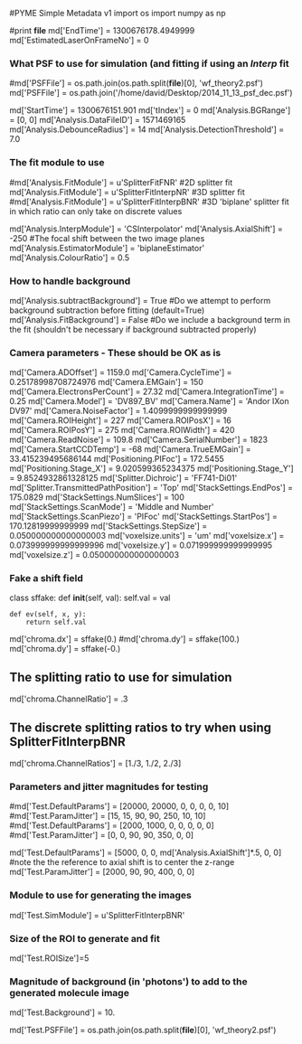 #PYME Simple Metadata v1
import os
import numpy as np

#print __file__
md['EndTime'] = 1300676178.4949999
md['EstimatedLaserOnFrameNo'] = 0

### What PSF to use for simulation (and fitting if using an *Interp* fit
#md['PSFFile'] = os.path.join(os.path.split(__file__)[0], 'wf_theory2.psf')
md['PSFFile'] = os.path.join('/home/david/Desktop/2014_11_13_psf_dec.psf')

md['StartTime'] = 1300676151.901
md['tIndex'] = 0
md['Analysis.BGRange'] = [0, 0]
md['Analysis.DataFileID'] = 1571469165
md['Analysis.DebounceRadius'] = 14
md['Analysis.DetectionThreshold'] = 7.0

### The fit module to use
#md['Analysis.FitModule'] = u'SplitterFitFNR'		#2D splitter fit
md['Analysis.FitModule'] = u'SplitterFitInterpNR'	#3D splitter fit
#md['Analysis.FitModule'] = u'SplitterFitInterpBNR'	#3D 'biplane' splitter fit in which ratio can only take on discrete values

md['Analysis.InterpModule'] = 'CSInterpolator'
md['Analysis.AxialShift'] = -250			#The focal shift between the two image planes
md['Analysis.EstimatorModule'] = 'biplaneEstimator'
md['Analysis.ColourRatio'] = 0.5

### How to handle background
md['Analysis.subtractBackground'] = True		#Do we attempt to perform background subtraction before fitting (default=True)
md['Analysis.FitBackground'] = False			#Do we include a background term in the fit (shouldn't be necessary if background subtracted properly)

### Camera parameters - These should be OK as is
md['Camera.ADOffset'] = 1159.0
md['Camera.CycleTime'] = 0.25178998708724976
md['Camera.EMGain'] = 150
md['Camera.ElectronsPerCount'] = 27.32
md['Camera.IntegrationTime'] = 0.25
md['Camera.Model'] = 'DV897_BV'
md['Camera.Name'] = 'Andor IXon DV97'
md['Camera.NoiseFactor'] = 1.4099999999999999
md['Camera.ROIHeight'] = 227
md['Camera.ROIPosX'] = 16
md['Camera.ROIPosY'] = 275
md['Camera.ROIWidth'] = 420
md['Camera.ReadNoise'] = 109.8
md['Camera.SerialNumber'] = 1823
md['Camera.StartCCDTemp'] = -68
md['Camera.TrueEMGain'] = 33.415239495686144
md['Positioning.PIFoc'] = 172.5455
md['Positioning.Stage_X'] = 9.020599365234375
md['Positioning.Stage_Y'] = 9.8524932861328125
md['Splitter.Dichroic'] = 'FF741-Di01'
md['Splitter.TransmittedPathPosition'] = 'Top'
md['StackSettings.EndPos'] = 175.0829
md['StackSettings.NumSlices'] = 100
md['StackSettings.ScanMode'] = 'Middle and Number'
md['StackSettings.ScanPiezo'] = 'PIFoc'
md['StackSettings.StartPos'] = 170.12819999999999
md['StackSettings.StepSize'] = 0.050000000000000003
md['voxelsize.units'] = 'um'
md['voxelsize.x'] = 0.073999999999999996
md['voxelsize.y'] = 0.071999999999999995
md['voxelsize.z'] = 0.050000000000000003

### Fake a shift field
class sffake:
    def __init__(self, val):
        self.val = val

    def ev(self, x, y):
        return self.val

md['chroma.dx'] = sffake(0.)
#md['chroma.dy'] = sffake(100.)
md['chroma.dy'] = sffake(-0.)

## The splitting ratio to use for simulation
md['chroma.ChannelRatio'] = .3

## The discrete splitting ratios to try when using SplitterFitInterpBNR
md['chroma.ChannelRatios'] = [1./3, 1./2, 2./3]

### Parameters and jitter magnitudes for testing
#md['Test.DefaultParams'] = [20000, 20000, 0, 0, 0, 0, 10]
#md['Test.ParamJitter'] = [15, 15, 90, 90, 250, 10, 10]
#md['Test.DefaultParams'] = [2000, 1000, 0, 0, 0, 0, 0]
#md['Test.ParamJitter'] = [0, 0, 90, 90, 350, 0, 0]

md['Test.DefaultParams'] = [5000, 0, 0, md['Analysis.AxialShift']*.5, 0, 0] #note the the reference to axial shift is to center the z-range
md['Test.ParamJitter'] = [2000, 90, 90, 400, 0, 0]

### Module to use for generating the images
md['Test.SimModule'] = u'SplitterFitInterpBNR'

### Size of the ROI to generate and fit
md['Test.ROISize']=5

### Magnitude of background (in 'photons') to add to the generated molecule image
md['Test.Background'] = 10.

md['Test.PSFFile'] = os.path.join(os.path.split(__file__)[0], 'wf_theory2.psf')
